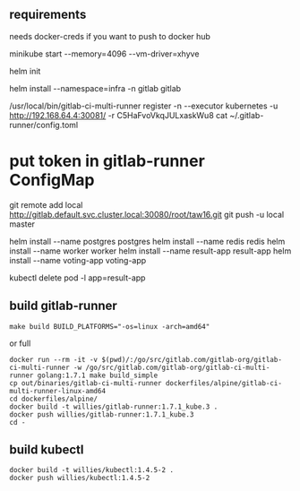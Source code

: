 
## requirements
needs docker-creds if you want to push to docker hub

minikube start --memory=4096 --vm-driver=xhyve

helm init

helm install --namespace=infra -n gitlab gitlab

/usr/local/bin/gitlab-ci-multi-runner register -n --executor kubernetes -u http://192.168.64.4:30081/ -r C5HaFvoVkqJULxaskWu8
cat ~/.gitlab-runner/config.toml
# put token in gitlab-runner ConfigMap

git remote add local http://gitlab.default.svc.cluster.local:30080/root/taw16.git
git push -u local master

helm install --name postgres postgres
helm install --name redis redis
helm install --name worker worker
helm install --name result-app result-app
helm install --name voting-app voting-app

kubectl delete pod -l app=result-app

## build gitlab-runner
```
make build BUILD_PLATFORMS="-os=linux -arch=amd64"
```
or full
```
docker run --rm -it -v $(pwd)/:/go/src/gitlab.com/gitlab-org/gitlab-ci-multi-runner -w /go/src/gitlab.com/gitlab-org/gitlab-ci-multi-runner golang:1.7.1 make build_simple
cp out/binaries/gitlab-ci-multi-runner dockerfiles/alpine/gitlab-ci-multi-runner-linux-amd64
cd dockerfiles/alpine/
docker build -t willies/gitlab-runner:1.7.1_kube.3 .
docker push willies/gitlab-runner:1.7.1_kube.3
cd -
```

## build kubectl
```
docker build -t willies/kubectl:1.4.5-2 .
docker push willies/kubectl:1.4.5-2
```
